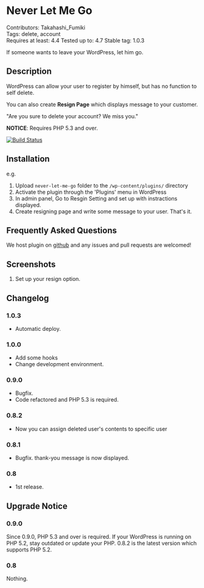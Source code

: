 # Never Let Me Go

Contributors: Takahashi_Fumiki  
Tags: delete, account  
Requires at least: 4.4
Tested up to: 4.7
Stable tag: 1.0.3

If someone wants to leave your WordPress, let him go.

## Description

WordPress can allow your user to register by himself, but has no function to self delete.

You can also create **Resign Page** which displays message to your customer.

"Are you sure to delete your account? We miss you."

**NOTICE**: Requires PHP 5.3 and over.

[![Build Status](https://travis-ci.org/fumikito/Never-Let-Me-Go.svg)](https://travis-ci.org/fumikito/Never-Let-Me-Go)

## Installation

e.g.

1. Upload `never-let-me-go` folder to the `/wp-content/plugins/` directory
2. Activate the plugin through the 'Plugins' menu in WordPress
3. In admin panel, Go to Resgin Setting and set up with instractions displayed.
4. Create resigning page and write some message to your user. That's it.

## Frequently Asked Questions

We host plugin on [github](https://github.com/fumikito/Never-Let-Me-Go) and any issues and pull requests are welcomed!

## Screenshots

1. Set up your resign option.

## Changelog

### 1.0.3

* Automatic deploy.

### 1.0.0

* Add some hooks
* Change development environment.

### 0.9.0

* Bugfix.
* Code refactored and PHP 5.3 is required.

### 0.8.2

* Now you can assign deleted user's contents to specific user 

### 0.8.1

* Bugfix. thank-you message is now displayed.

### 0.8

* 1st release.

## Upgrade Notice

### 0.9.0

Since 0.9.0, PHP 5.3 and over is required. If your WordPress is running on PHP 5.2, stay outdated or update your PHP. 
0.8.2 is the latest version which supports PHP 5.2.

### 0.8

Nothing.